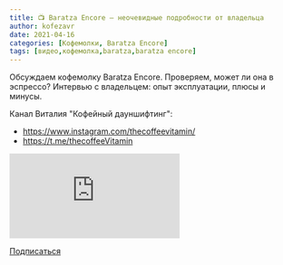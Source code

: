 ```yaml
---
title: 📺 Baratza Encore – неочевидные подробности от владельца
author: kofezavr
date: 2021-04-16
categories: [Кофемолки, Baratza Encore]
tags: [видео,кофемолка,baratza,baratza encore]
---
```

Обсуждаем кофемолку Baratza Encore. Проверяем, может ли она в эспрессо? Интервью с владельцем: опыт эксплуатации, плюсы и минусы. 

Канал Виталия "Кофейный дауншифтинг": 
- https://www.instagram.com/thecoffeevitamin/ 
- https://t.me/thecoffeeVitamin

<p><div class="youtube-wrapper"><iframe src="https://www.youtube.com/embed/jWDaAZO0mbo" title="YouTube video player" frameborder="0" allow="accelerometer; autoplay; clipboard-write; encrypted-media; gyroscope; picture-in-picture" allowfullscreen></iframe></div></p>

<a class="play" href="https://www.youtube.com/c/Coffeesaurus?sub_confirmation=1"><i class="fab fa-youtube"></i> Подписаться</a>